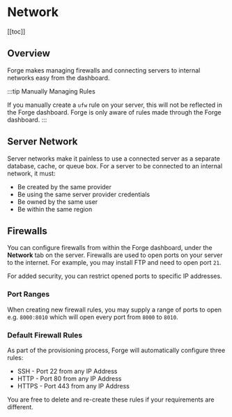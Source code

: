 # Network

[[toc]]

## Overview

Forge makes managing firewalls and connecting servers to internal networks easy from the dashboard.


:::tip Manually Managing Rules

If you manually create a `ufw` rule on your server, this will not be reflected in the Forge dashboard. Forge is only aware of rules made through the Forge dashboard.
:::

## Server Network

Server networks make it painless to use a connected server as a separate database, cache, or queue box. For a server to be connected to an internal network, it must:

- Be created by the same provider
- Be using the same server provider credentials
- Be owned by the same user
- Be within the same region

## Firewalls

You can configure firewalls from within the Forge dashboard, under the **Network** tab on the server. Firewalls are used to open ports on your server to the internet. For example, you may install FTP and need to open port `21`.

For added security, you can restrict opened ports to specific IP addresses.

### Port Ranges

When creating new firewall rules, you may supply a range of ports to open e.g. `8000:8010` which will open every port from `8000` to `8010`.

### Default Firewall Rules

As part of the provisioning process, Forge will automatically configure three rules:

- SSH - Port 22 from any IP Address
- HTTP - Port 80 from any IP Address
- HTTPS - Port 443 from any IP Address

You are free to delete and re-create these rules if your requirements are different.
